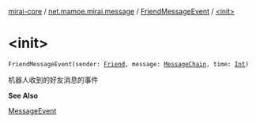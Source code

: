 [mirai-core](../../index.md) / [net.mamoe.mirai.message](../index.md) / [FriendMessageEvent](index.md) / [&lt;init&gt;](./-init-.md)

# &lt;init&gt;

`FriendMessageEvent(sender: `[`Friend`](../../net.mamoe.mirai.contact/-friend/index.md)`, message: `[`MessageChain`](../../net.mamoe.mirai.message.data/-message-chain/index.md)`, time: `[`Int`](https://kotlinlang.org/api/latest/jvm/stdlib/kotlin/-int/index.html)`)`

机器人收到的好友消息的事件

**See Also**

[MessageEvent](../-message-event/index.md)

